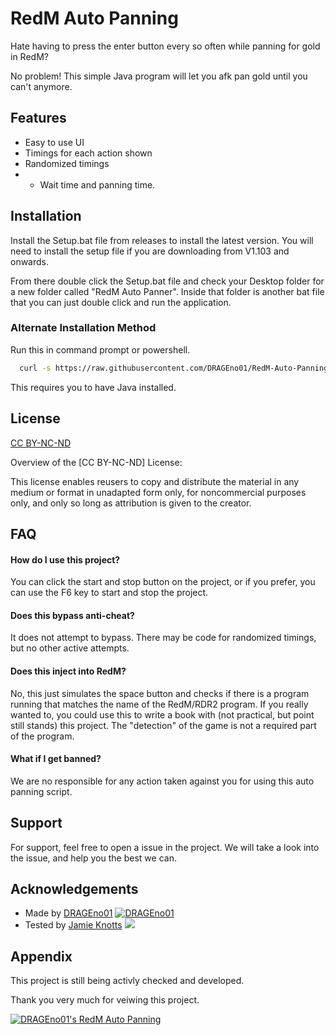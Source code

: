 
# RedM Auto Panning

Hate having to press the enter button every so often while panning for gold in RedM?

No problem! This simple Java program will let you afk pan gold until you can't anymore.
## Features

- Easy to use UI
- Timings for each action shown
- Randomized timings
- - Wait time and panning time.

## Installation

Install the Setup.bat file from releases to install the latest version. You will need to install the setup file if you are downloading from V1.103 and onwards.

From there double click the Setup.bat file and check your Desktop folder for a new folder called "RedM Auto Panner". Inside that folder is another bat file that you can just double click and run the application.

### Alternate Installation Method

Run this in command prompt or powershell.
```bash
  curl -s https://raw.githubusercontent.com/DRAGEno01/RedM-Auto-Panning/main/install.sh | bash
```
    

This requires you to have Java installed.
## License

[CC BY-NC-ND](https://creativecommons.org/share-your-work/cclicenses/#:~:text=CC%20BY%2DNC%2DND,adaptations%20of%20the%20work%20are%20permitted.)

Overview of the [CC BY-NC-ND] License:

This license enables reusers to copy and distribute the material in any medium or format in unadapted form only, for noncommercial purposes only, and only so long as attribution is given to the creator.
## FAQ

#### How do I use this project?

You can click the start and stop button on the project, or if you prefer, you can use the F6 key to start and stop the project.

#### Does this bypass anti-cheat?

It does not attempt to bypass. There may be code for randomized timings, but no other active attempts.

#### Does this inject into RedM?

No, this just simulates the space button and checks if there is a program running that matches the name of the RedM/RDR2 program. If you really wanted to, you could use this to write a book with (not practical, but point still stands) this project. The "detection" of the game is not a required part of the program.

#### What if I get banned?

We are no responsible for any action taken against you for using this auto panning script.
## Support

For support, feel free to open a issue in the project. We will take a look into the issue, and help you the best we can.
## Acknowledgements

 - Made by [DRAGEno01](https://github.com/DRAGEno01) [![DRAGEno01](https://img.shields.io/badge/Developer-Active-green)](https://github.com/DRAGEno01)
 - Tested by [Jamie Knotts]() [![](https://img.shields.io/badge/Tester-Missing_Profile-blue)]()
## Appendix

This project is still being activly checked and developed.

Thank you very much for veiwing this project.

[![DRAGEno01's RedM Auto Panning](https://img.shields.io/badge/Project_Status-Actively_Panning_:]-green)](https://github.com/DRAGEno01/RedM-Auto-Panning/)

